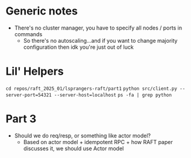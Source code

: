 # Generic notes
- There's no cluster manager, you have to specify all nodes / ports in commands
    - So there's no autoscaling...and if you want to change majority configuration then idk you're just out of luck

# Lil' Helpers
`cd repos/raft_2025_01/lsprangers-raft/part1`
`python src/client.py --server-port=54321 --server-host=localhost`
`ps -fa | grep python`


# Part 3
- Should we do req/resp, or something like actor model? 
    - Based on actor model + idempotent RPC + how RAFT paper discusses it, we should use Actor model